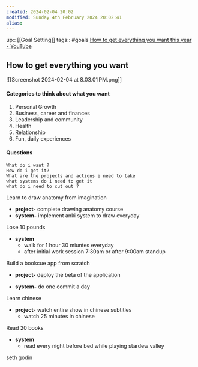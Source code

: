 ```yaml
---
created: 2024-02-04 20:02
modified: Sunday 4th February 2024 20:02:41
alias:
---
```

up::  [[Goal Setting]]
tags:: #goals
[How to get everything you want this year - YouTube](https://www.youtube.com/watch?v=QUiXERZGLXA)
## How to get everything you want


![[Screenshot 2024-02-04 at 8.03.01 PM.png]]

#### Categories to think about what you want

1. Personal Growth
2. Business, career and finances
3. Leadership and community
4. Health
5. Relationship
6. Fun, daily experiences


#### Questions
	What do i want ?
	How do i get it?
	What are the projects and actions i need to take
	what systems do i need to get it
	what do i need to cut out ?

Learn to draw anatomy from imagination
- **project**- complete drawing anatomy course
- **system-** implement anki system to draw everyday

Lose 10 pounds
- **system**
	- walk for 1 hour 30 miuntes everyday
	* after initial work session 7:30am or after 9:00am standup

Build a bookcue app from scratch
- **project-** deploy the beta of the application
* **system-** do one commit a day

Learn chinese 
- **project**- watch entire show in chinese subtitles
	- watch 25 minutes in chinese 

Read 20 books
- **system**
	- read every night before bed while playing stardew valley



seth godin
